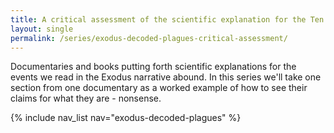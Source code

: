 ```yaml
---
title: A critical assessment of the scientific explanation for the Ten Plagues in \"The Exodus Decoded\"
layout: single
permalink: /series/exodus-decoded-plagues-critical-assessment/
---
```


Documentaries and books putting forth scientific explanations for the events we read in the Exodus narrative abound. In this series we'll take one section from one documentary as a worked example of how to see their claims for what they are - nonsense.

{% include nav_list nav="exodus-decoded-plagues" %}
